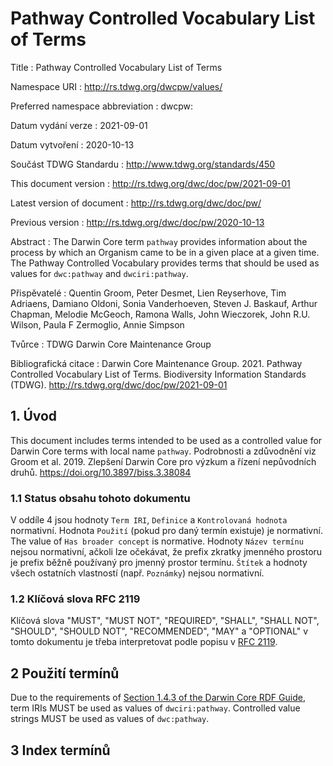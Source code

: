 # Pathway Controlled Vocabulary List of Terms

Title
: Pathway Controlled Vocabulary List of Terms

Namespace URI
: <http://rs.tdwg.org/dwcpw/values/>

Preferred namespace abbreviation
: dwcpw:

Datum vydání verze
: 2021-09-01

Datum vytvoření
: 2020-10-13

Součást TDWG Standardu
: <http://www.tdwg.org/standards/450>

This document version
: <http://rs.tdwg.org/dwc/doc/pw/2021-09-01>

Latest version of document
: <http://rs.tdwg.org/dwc/doc/pw/>

Previous version
: <http://rs.tdwg.org/dwc/doc/pw/2020-10-13>

Abstract
: The Darwin Core term `pathway` provides information about the process by which an Organism came to be in a given place at a given time. The Pathway Controlled Vocabulary provides terms that should be used as values for `dwc:pathway` and `dwciri:pathway`.

Přispěvatelé
: Quentin Groom, Peter Desmet, Lien Reyserhove, Tim Adriaens, Damiano Oldoni, Sonia Vanderhoeven, Steven J. Baskauf, Arthur Chapman, Melodie McGeoch, Ramona Walls, John Wieczorek, John R.U. Wilson, Paula F Zermoglio, Annie Simpson

Tvůrce
: TDWG Darwin Core Maintenance Group

Bibliografická citace
: Darwin Core Maintenance Group. 2021. Pathway Controlled Vocabulary List of Terms. Biodiversity Information Standards (TDWG). <http://rs.tdwg.org/dwc/doc/pw/2021-09-01>

## 1. Úvod

This document includes terms intended to be used as a controlled value for Darwin Core terms with local name `pathway`. Podrobnosti a zdůvodnění viz Groom et al. 2019. Zlepšení Darwin Core pro výzkum a řízení nepůvodních druhů. <https://doi.org/10.3897/biss.3.38084>

### 1.1 Status obsahu tohoto dokumentu

V oddíle 4 jsou hodnoty `Term IRI`, `Definice` a `Kontrolovaná hodnota` normativní. Hodnota `Použití` (pokud pro daný termín existuje) je normativní.  The value of `Has broader concept` is normative. Hodnoty `Název termínu` nejsou normativní, ačkoli lze očekávat, že prefix zkratky jmenného prostoru je prefix běžně používaný pro jmenný prostor termínu.  `Štítek` a hodnoty všech ostatních vlastností (např. `Poznámky`) nejsou normativní.

### 1.2 Klíčová slova RFC 2119

Klíčová slova "MUST", "MUST NOT", "REQUIRED", "SHALL", "SHALL NOT", "SHOULD", "SHOULD NOT", "RECOMMENDED", "MAY" a "OPTIONAL" v tomto dokumentu je třeba interpretovat podle popisu v [RFC 2119](https://tools.ietf.org/html/rfc2119).

## 2 Použití termínů

Due to the requirements of [Section 1.4.3 of the Darwin Core RDF Guide](https://dwc.tdwg.org/rdf/#143-use-of-darwin-core-terms-in-rdf-normative), term IRIs MUST be used as values of `dwciri:pathway`. Controlled value strings MUST be used as values of `dwc:pathway`.

## 3 Index termínů
